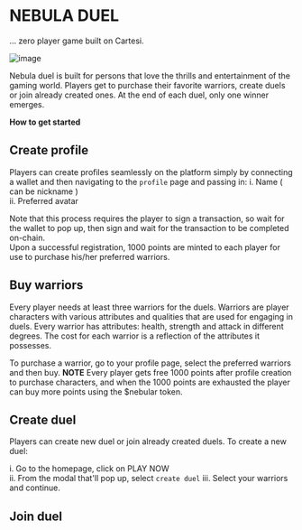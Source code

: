 # NEBULA DUEL
... zero player game built on Cartesi.

![image](https://github.com/Nonnyjoe/nebulaDuel/assets/95226065/2b7d6a18-1df5-43ab-a521-48ed103a9509)

Nebula duel is built for persons that love the thrills and entertainment of the gaming world. Players get to purchase their favorite warriors, create duels or join already created ones. At the end of each duel, only one winner emerges.

**How to get started**

## Create profile

Players can create profiles seamlessly on the platform simply by connecting a wallet and then navigating to the `profile` page and passing in:
i. Name ( can be nickname ) <br/>
ii. Preferred avatar

Note that this process requires the player to sign a transaction, so wait for the wallet to pop up, then sign and wait for the transaction to be completed on-chain. <br/>
Upon a successful registration, 1000 points are minted to each player for use to purchase his/her preferred warriors.


## Buy warriors

Every player needs at least three warriors for the duels. Warriors are player characters with various attributes and qualities that are used for engaging in duels.
Every warrior has attributes: health, strength and attack in different degrees. The cost for each warrior is a reflection of the attributes it possesses. 

To purchase a warrior, go to your profile page, select the preferred warriors and then buy. **NOTE** Every player gets free 1000 points after profile creation to purchase characters, and when the 1000 points are exhausted the player can buy more points using the $nebular token.


## Create duel

Players can create new duel or join already created duels. To create a new duel:

i. Go to the homepage, click on PLAY NOW <br/>
ii. From the modal that'll pop up, select `create duel`
iii. Select your warriors and continue.


## Join duel






